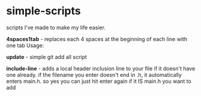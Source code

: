 # simple-scripts
scripts I've made to make my life easier.

**4spaces1tab** - replaces each 4 spaces at the beginning of each line with one tab
Usage:


**update** - simple git add all script


**include-line** - adds a local header inclusion line to your file if it doesn't have one already.
if the filename you enter doesn't end in .h, it automatically enters main.h.
so yes you can just hit enter again if it IS main.h you want to add
